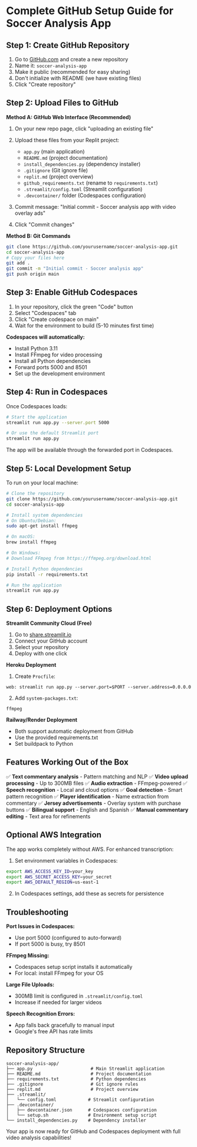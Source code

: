 # Complete GitHub Setup Guide for Soccer Analysis App

## Step 1: Create GitHub Repository

1. Go to [GitHub.com](https://github.com) and create a new repository
2. Name it: `soccer-analysis-app`
3. Make it public (recommended for easy sharing)
4. Don't initialize with README (we have existing files)
5. Click "Create repository"

## Step 2: Upload Files to GitHub

**Method A: GitHub Web Interface (Recommended)**

1. On your new repo page, click "uploading an existing file"
2. Upload these files from your Replit project:
   - `app.py` (main application)
   - `README.md` (project documentation)
   - `install_dependencies.py` (dependency installer)
   - `.gitignore` (Git ignore file)
   - `replit.md` (project overview)
   - `github_requirements.txt` (rename to `requirements.txt`)
   - `.streamlit/config.toml` (Streamlit configuration)
   - `.devcontainer/` folder (Codespaces configuration)

3. Commit message: "Initial commit - Soccer analysis app with video overlay ads"
4. Click "Commit changes"

**Method B: Git Commands**

```bash
git clone https://github.com/yourusername/soccer-analysis-app.git
cd soccer-analysis-app
# Copy your files here
git add .
git commit -m "Initial commit - Soccer analysis app"
git push origin main
```

## Step 3: Enable GitHub Codespaces

1. In your repository, click the green "Code" button
2. Select "Codespaces" tab
3. Click "Create codespace on main"
4. Wait for the environment to build (5-10 minutes first time)

**Codespaces will automatically:**
- Install Python 3.11
- Install FFmpeg for video processing
- Install all Python dependencies
- Forward ports 5000 and 8501
- Set up the development environment

## Step 4: Run in Codespaces

Once Codespaces loads:

```bash
# Start the application
streamlit run app.py --server.port 5000

# Or use the default Streamlit port
streamlit run app.py
```

The app will be available through the forwarded port in Codespaces.

## Step 5: Local Development Setup

To run on your local machine:

```bash
# Clone the repository
git clone https://github.com/yourusername/soccer-analysis-app.git
cd soccer-analysis-app

# Install system dependencies
# On Ubuntu/Debian:
sudo apt-get install ffmpeg

# On macOS:
brew install ffmpeg

# On Windows:
# Download FFmpeg from https://ffmpeg.org/download.html

# Install Python dependencies
pip install -r requirements.txt

# Run the application
streamlit run app.py
```

## Step 6: Deployment Options

**Streamlit Community Cloud (Free)**
1. Go to [share.streamlit.io](https://share.streamlit.io)
2. Connect your GitHub account
3. Select your repository
4. Deploy with one click

**Heroku Deployment**
1. Create `Procfile`:
```
web: streamlit run app.py --server.port=$PORT --server.address=0.0.0.0
```

2. Add `system-packages.txt`:
```
ffmpeg
```

**Railway/Render Deployment**
- Both support automatic deployment from GitHub
- Use the provided requirements.txt
- Set buildpack to Python

## Features Working Out of the Box

✅ **Text commentary analysis** - Pattern matching and NLP
✅ **Video upload processing** - Up to 300MB files
✅ **Audio extraction** - FFmpeg-powered
✅ **Speech recognition** - Local and cloud options
✅ **Goal detection** - Smart pattern recognition
✅ **Player identification** - Name extraction from commentary
✅ **Jersey advertisements** - Overlay system with purchase buttons
✅ **Bilingual support** - English and Spanish
✅ **Manual commentary editing** - Text area for refinements

## Optional AWS Integration

The app works completely without AWS. For enhanced transcription:

1. Set environment variables in Codespaces:
```bash
export AWS_ACCESS_KEY_ID=your_key
export AWS_SECRET_ACCESS_KEY=your_secret
export AWS_DEFAULT_REGION=us-east-1
```

2. In Codespaces settings, add these as secrets for persistence

## Troubleshooting

**Port Issues in Codespaces:**
- Use port 5000 (configured to auto-forward)
- If port 5000 is busy, try 8501

**FFmpeg Missing:**
- Codespaces setup script installs it automatically
- For local: install FFmpeg for your OS

**Large File Uploads:**
- 300MB limit is configured in `.streamlit/config.toml`
- Increase if needed for larger videos

**Speech Recognition Errors:**
- App falls back gracefully to manual input
- Google's free API has rate limits

## Repository Structure

```
soccer-analysis-app/
├── app.py                      # Main Streamlit application
├── README.md                   # Project documentation
├── requirements.txt            # Python dependencies
├── .gitignore                  # Git ignore rules
├── replit.md                   # Project overview
├── .streamlit/
│   └── config.toml            # Streamlit configuration
├── .devcontainer/
│   ├── devcontainer.json      # Codespaces configuration
│   └── setup.sh               # Environment setup script
└── install_dependencies.py    # Dependency installer
```

Your app is now ready for GitHub and Codespaces deployment with full video analysis capabilities!